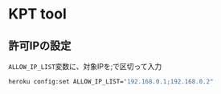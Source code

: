 # KPT tool

## 許可IPの設定
`ALLOW_IP_LIST`変数に、対象IPを;で区切って入力

```sh
heroku config:set ALLOW_IP_LIST="192.168.0.1;192.168.0.2"
```